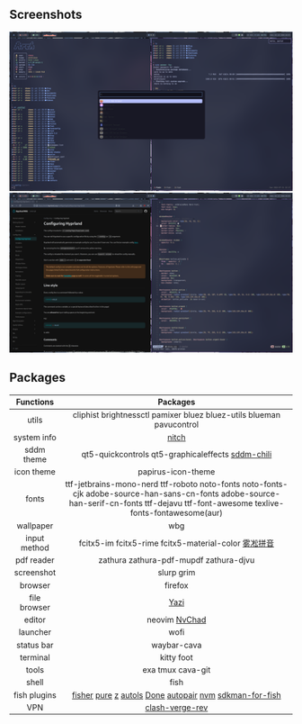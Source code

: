 ## Screenshots

![](./screenshots/screenshots-1.png)
![](./screenshots/screenshots-2.png)

## Packages

<div align="center">

| Functions     | Packages                                                                           |
|:-------------:|:----------------------------------------------------------------------------------:|
| utils         | cliphist  brightnessctl  pamixer  bluez  bluez-utils  blueman  pavucontrol         |
| system info   | [nitch](https://github.com/ssleert/nitch)                                          |
| sddm theme    | qt5-quickcontrols  qt5-graphicaleffects  [sddm-chili](https://github.com/MarianArlt/sddm-chili) |
| icon theme    | papirus-icon-theme                                                                 |
| fonts         | ttf-jetbrains-mono-nerd  ttf-roboto  noto-fonts  noto-fonts-cjk  adobe-source-han-sans-cn-fonts  adobe-source-han-serif-cn-fonts  ttf-dejavu ttf-font-awesome texlive-fonts-fontawesome(aur)|
| wallpaper     | wbg                                                                                |
| input method  | fcitx5-im  fcitx5-rime  fcitx5-material-color  [雾凇拼音](https://github.com/Mark24Code/rime-auto-deploy) |
| pdf reader    | zathura  zathura-pdf-mupdf  zathura-djvu                                           |
| screenshot    | slurp  grim                                                                        |
| browser       | firefox                                                                            |
| file browser  | [Yazi](https://github.com/sxyazi/yazi)                                             |
| editor        | neovim  [NvChad](https://nvchad.com/)                                              |
| launcher      | wofi                                                                               |
| status bar    | waybar-cava                                                                        |
| terminal      | kitty  foot                                                                        |
| tools         | exa  tmux cava-git                                                                         |
| shell         | fish                                                                               |
| fish plugins  | [fisher](https://github.com/jorgebucaran/fisher)  [pure](https://github.com/pure-fish/pure)  [z](https://github.com/jethrokuan/z)  [autols](https://github.com/yuys13/autols.fish)  [Done](https://github.com/franciscolourenco/done)  [autopair](https://github.com/jorgebucaran/autopair.fish)  [nvm](https://github.com/jorgebucaran/nvm.fish)  [sdkman-for-fish](https://github.com/reitzig/sdkman-for-fish) |
| VPN           | [clash-verge-rev](https://github.com/clash-verge-rev/clash-verge-rev)              |

</div>

